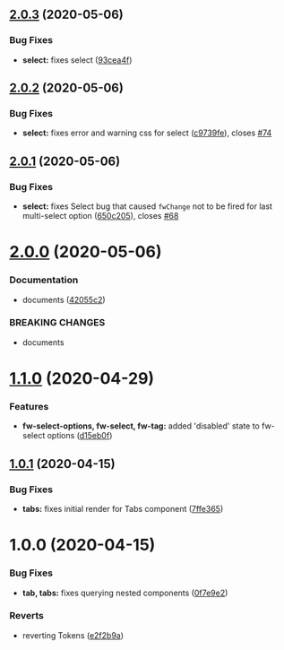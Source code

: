 ## [2.0.3](https://github.com/freshdesk/crayons/compare/v2.0.2...v2.0.3) (2020-05-06)


### Bug Fixes

* **select:** fixes select ([93cea4f](https://github.com/freshdesk/crayons/commit/93cea4f9aed40f0d08b936eefe7f35cee4a65290))

## [2.0.2](https://github.com/freshdesk/crayons/compare/v2.0.1...v2.0.2) (2020-05-06)


### Bug Fixes

* **select:** fixes error and warning css for select ([c9739fe](https://github.com/freshdesk/crayons/commit/c9739fe35e921a18ecbc660413e70a11b05dbffa)), closes [#74](https://github.com/freshdesk/crayons/issues/74)

## [2.0.1](https://github.com/freshdesk/crayons/compare/v2.0.0...v2.0.1) (2020-05-06)


### Bug Fixes

* **select:** fixes Select bug that caused `fwChange` not to be fired for last multi-select option ([650c205](https://github.com/freshdesk/crayons/commit/650c205022a148697235594eeb223fc2b03a2ce8)), closes [#68](https://github.com/freshdesk/crayons/issues/68)

# [2.0.0](https://github.com/freshdesk/crayons/compare/v1.1.0...v2.0.0) (2020-05-06)


### Documentation

* documents ([42055c2](https://github.com/freshdesk/crayons/commit/42055c202ea1dc34601c9c2ffc3bf924b09dcee1))


### BREAKING CHANGES

* documents

# [1.1.0](https://github.com/freshdesk/crayons/compare/v1.0.1...v1.1.0) (2020-04-29)


### Features

* **fw-select-options, fw-select, fw-tag:** added 'disabled' state to fw-select options ([d15eb0f](https://github.com/freshdesk/crayons/commit/d15eb0fb5900f8839cd8a3887e70246d3990eef4))

## [1.0.1](https://github.com/freshdesk/crayons/compare/v1.0.0...v1.0.1) (2020-04-15)


### Bug Fixes

* **tabs:** fixes initial render for Tabs component ([7ffe365](https://github.com/freshdesk/crayons/commit/7ffe365e166455ce0bf06358da7607b517c7985a))

# 1.0.0 (2020-04-15)


### Bug Fixes

* **tab, tabs:** fixes querying nested components ([0f7e9e2](https://github.com/freshdesk/crayons/commit/0f7e9e2a4ab784b8d00a3db7956f2f587891a34f))


### Reverts

* reverting Tokens ([e2f2b9a](https://github.com/freshdesk/crayons/commit/e2f2b9aa425e6292213697ba835ba876fb3d338c))
